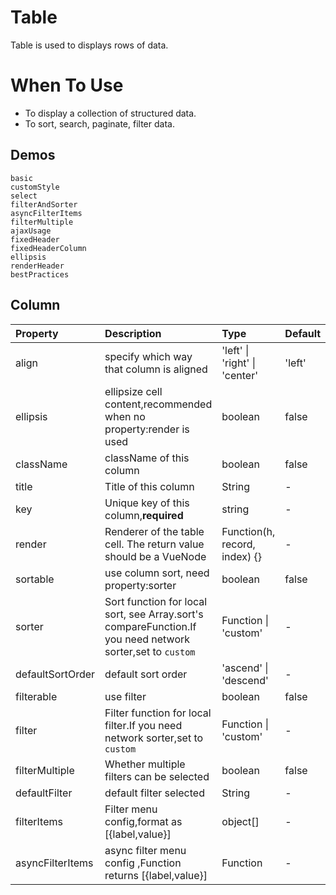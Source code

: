 # Table

<!--single-column-->

Table is used to displays rows of data.

# When To Use

- To display a collection of structured data.
- To sort, search, paginate, filter data.

## Demos

```demo
basic
customStyle
select
filterAndSorter
asyncFilterItems
filterMultiple
ajaxUsage
fixedHeader
fixedHeaderColumn
ellipsis
renderHeader
bestPractices
```

## Column

| Property         | Description                                                                                               | Type                          | Default |
| :--------------- | :-------------------------------------------------------------------------------------------------------- | :---------------------------- | :------ |
| align            | specify which way that column is aligned                                                                  | 'left' \| 'right' \| 'center' | 'left'  |
| ellipsis         | ellipsize cell content,recommended when no property:render is used                                        | boolean                       | false   |
| className        | className of this column                                                                                  | boolean                       | false   |
| title            | Title of this column                                                                                      | String                        | -       |
| key              | Unique key of this column,**required**                                                                    | string                        | -       |
| render           | Renderer of the table cell. The return value should be a VueNode                                          | Function(h, record, index) {} | -       |
| sortable         | use column sort, need property:sorter                                                                     | boolean                       | false   |
| sorter           | Sort function for local sort, see Array.sort's compareFunction.If you need network sorter,set to `custom` | Function \| 'custom'          | -       |
| defaultSortOrder | default sort order                                                                                        | 'ascend' \| 'descend'         | -       |
| filterable       | use filter                                                                                                | boolean                       | false   |
| filter           | Filter function for local filter.If you need network sorter,set to `custom`                               | Function \| 'custom'          | -       |
| filterMultiple   | Whether multiple filters can be selected                                                                  | boolean                       | false   |
| defaultFilter    | default filter selected                                                                                   | String                        | -       |
| filterItems      | Filter menu config,format as [{label,value}]                                                              | object[]                      | -       |
| asyncFilterItems | async filter menu config ,Function returns [{label,value}]                                                | Function                      | -       |
